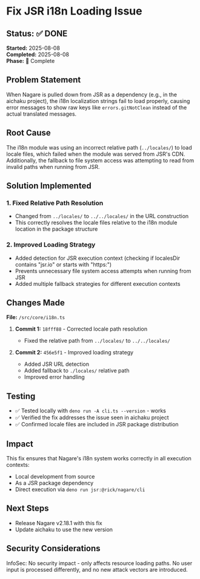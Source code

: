 # Fix JSR i18n Loading Issue

## Status: ✅ DONE

**Started:** 2025-08-08  
**Completed:** 2025-08-08  
**Phase:** 🍃 Complete

## Problem Statement

When Nagare is pulled down from JSR as a dependency (e.g., in the aichaku project), the i18n localization strings
fail to load properly, causing error messages to show raw keys like `errors.gitNotClean` instead of the actual
translated messages.

## Root Cause

The i18n module was using an incorrect relative path (`../locales/`) to load locale files, which failed when the
module was served from JSR's CDN. Additionally, the fallback to file system access was attempting to read from
invalid paths when running from JSR.

## Solution Implemented

### 1. Fixed Relative Path Resolution

- Changed from `../locales/` to `../../locales/` in the URL construction
- This correctly resolves the locale files relative to the i18n module location in the package structure

### 2. Improved Loading Strategy

- Added detection for JSR execution context (checking if localesDir contains "jsr.io" or starts with "https:")
- Prevents unnecessary file system access attempts when running from JSR
- Added multiple fallback strategies for different execution contexts

## Changes Made

**File:** `/src/core/i18n.ts`

1. **Commit 1:** `18fff88` - Corrected locale path resolution
   - Fixed the relative path from `../locales/` to `../../locales/`

2. **Commit 2:** `456e5f1` - Improved loading strategy
   - Added JSR URL detection
   - Added fallback to `./locales/` relative path
   - Improved error handling

## Testing

- ✅ Tested locally with `deno run -A cli.ts --version` - works
- ✅ Verified the fix addresses the issue seen in aichaku project
- ✅ Confirmed locale files are included in JSR package distribution

## Impact

This fix ensures that Nagare's i18n system works correctly in all execution contexts:

- Local development from source
- As a JSR package dependency
- Direct execution via `deno run jsr:@rick/nagare/cli`

## Next Steps

- Release Nagare v2.18.1 with this fix
- Update aichaku to use the new version

## Security Considerations

InfoSec: No security impact - only affects resource loading paths. No user input is processed differently, and no
new attack vectors are introduced.
